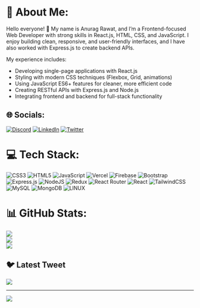 # 💫 About Me:
Hello everyone! 👋
My name is Anurag Rawat, and I’m a Frontend-focused Web Developer with strong skills in React.js, HTML, CSS, and JavaScript.
I enjoy building clean, responsive, and user-friendly interfaces, and I have also worked with Express.js to create backend APIs.

My experience includes:
- Developing single-page applications with React.js
- Styling with modern CSS techniques (Flexbox, Grid, animations)
- Using JavaScript ES6+ features for cleaner, more efficient code
- Creating RESTful APIs with Express.js and Node.js
- Integrating frontend and backend for full-stack functionality

## 🌐 Socials:
[![Discord](https://img.shields.io/badge/Discord-%237289DA.svg?logo=discord&logoColor=white)](https://discord.gg/AnuragZ3K#1718) [![LinkedIn](https://img.shields.io/badge/LinkedIn-%230077B5.svg?logo=linkedin&logoColor=white)](https://linkedin.com/in/anurag-rawat-455047199) [![Twitter](https://img.shields.io/badge/Twitter-%231DA1F2.svg?logo=Twitter&logoColor=white)](https://twitter.com/AnuragRawat1902) 

# 💻 Tech Stack:
![CSS3](https://img.shields.io/badge/css3-%231572B6.svg?style=for-the-badge&logo=css3&logoColor=white) ![HTML5](https://img.shields.io/badge/html5-%23E34F26.svg?style=for-the-badge&logo=html5&logoColor=white) ![JavaScript](https://img.shields.io/badge/javascript-%23323330.svg?style=for-the-badge&logo=javascript&logoColor=%23F7DF1E) ![Vercel](https://img.shields.io/badge/vercel-%23000000.svg?style=for-the-badge&logo=vercel&logoColor=white) ![Firebase](https://img.shields.io/badge/firebase-%23039BE5.svg?style=for-the-badge&logo=firebase) ![Bootstrap](https://img.shields.io/badge/bootstrap-%23563D7C.svg?style=for-the-badge&logo=bootstrap&logoColor=white) ![Express.js](https://img.shields.io/badge/express.js-%23404d59.svg?style=for-the-badge&logo=express&logoColor=%2361DAFB) ![NodeJS](https://img.shields.io/badge/node.js-6DA55F?style=for-the-badge&logo=node.js&logoColor=white) ![Redux](https://img.shields.io/badge/redux-%23593d88.svg?style=for-the-badge&logo=redux&logoColor=white) ![React Router](https://img.shields.io/badge/React_Router-CA4245?style=for-the-badge&logo=react-router&logoColor=white) ![React](https://img.shields.io/badge/react-%2320232a.svg?style=for-the-badge&logo=react&logoColor=%2361DAFB) ![TailwindCSS](https://img.shields.io/badge/tailwindcss-%2338B2AC.svg?style=for-the-badge&logo=tailwind-css&logoColor=white) ![MySQL](https://img.shields.io/badge/mysql-%2300f.svg?style=for-the-badge&logo=mysql&logoColor=white) ![MongoDB](https://img.shields.io/badge/MongoDB-%234ea94b.svg?style=for-the-badge&logo=mongodb&logoColor=white) ![LINUX](https://img.shields.io/badge/Linux-FCC624?style=for-the-badge&logo=linux&logoColor=black)
# 📊 GitHub Stats:
![](https://github-readme-stats.vercel.app/api?username=Anurag-NURA&theme=dark&hide_border=false&include_all_commits=false&count_private=false)<br/>
![](https://github-readme-streak-stats.herokuapp.com/?user=Anurag-NURA&theme=dark&hide_border=false)<br/>
![](https://github-readme-stats.vercel.app/api/top-langs/?username=Anurag-NURA&theme=dark&hide_border=false&include_all_commits=false&count_private=false&layout=compact)

## 🐦 Latest Tweet
[![](https://gtce.itsvg.in/api?username=AnuragRawat1902)](https://github.com/VishwaGauravIn/github-twitter-card-embed)

---
[![](https://visitcount.itsvg.in/api?id=Anurag-NURA&icon=0&color=0)](https://visitcount.itsvg.in)

<!-- Proudly created with GPRM ( https://gprm.itsvg.in ) -->
